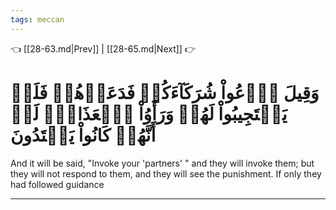 ```yaml
---
tags: meccan
---
```


👈 [[28-63.md|Prev]] | [[28-65.md|Next]] 👉

# وَقِيلَ ٱدۡعُواْ شُرَكَآءَكُمۡ فَدَعَوۡهُمۡ فَلَمۡ يَسۡتَجِيبُواْ لَهُمۡ وَرَأَوُاْ ٱلۡعَذَابَۚ لَوۡ أَنَّهُمۡ كَانُواْ يَهۡتَدُونَ

And it will be said, "Invoke your 'partners' " and they will invoke them; but they will not respond to them, and they will see the punishment. If only they had followed guidance

---

